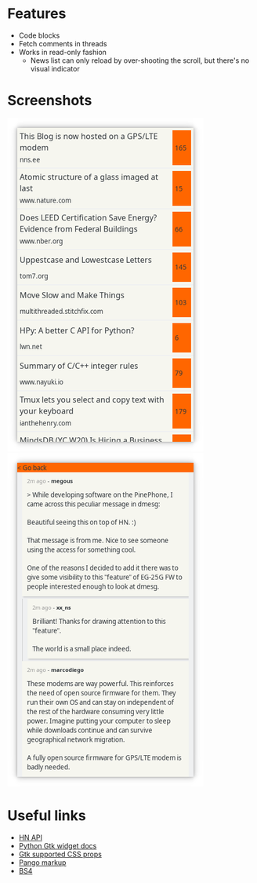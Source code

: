# Features

- Code blocks
- Fetch comments in threads
- Works in read-only fashion
  - News list can only reload by over-shooting the scroll, but there's no visual indicator

# Screenshots

![](https://github.com/davidventura/hn/blob/master/screenshots/frontpage.png?raw=true)
![](https://github.com/davidventura/hn/blob/master/screenshots/comments.png?raw=true)


# Useful links

* [HN API](https://github.com/HackerNews/API)
* [Python Gtk widget docs](https://athenajc.gitbooks.io/python-gtk-3-api/content/gtk-group/gtkbox.html)
* [Gtk supported CSS props](https://developer.gnome.org/gtk3/stable/chap-css-properties.html)
* [Pango markup](https://developer.gnome.org/pygtk/stable/pango-markup-language.html)
* [BS4](https://www.crummy.com/software/BeautifulSoup/bs4/doc/)
